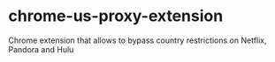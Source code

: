 chrome-us-proxy-extension
=========================

Chrome extension that allows to bypass country restrictions on Netflix, Pandora and Hulu